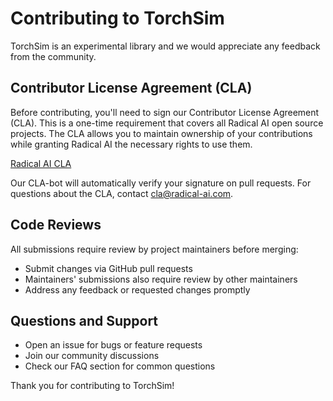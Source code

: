 # Contributing to TorchSim

TorchSim is an experimental library and we would appreciate any feedback from the community.

## Contributor License Agreement (CLA)

Before contributing, you'll need to sign our Contributor License Agreement (CLA). This is a one-time requirement that covers all Radical AI open source projects. The CLA allows you to maintain ownership of your contributions while granting Radical AI the necessary rights to use them.

[Radical AI CLA](https://www.radical-ai.com/oss)

Our CLA-bot will automatically verify your signature on pull requests. For questions about the CLA, contact cla@radical-ai.com.

## Code Reviews

All submissions require review by project maintainers before merging:
- Submit changes via GitHub pull requests
- Maintainers' submissions also require review by other maintainers
- Address any feedback or requested changes promptly

## Questions and Support

- Open an issue for bugs or feature requests
- Join our community discussions
- Check our FAQ section for common questions

Thank you for contributing to TorchSim!
